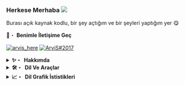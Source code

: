 ### Herkese Merhaba <a href="https://www.gautamkrishnar.com/"><img src="https://media.giphy.com/media/hvRJCLFzcasrR4ia7z/giphy.gif" width="25px"></a>
Burası açık kaynak kodlu, bir şey açtığım ve bir şeyleri yaptığım yer :yum:

🔗・&nbsp;**Benimle İletişime Geç**
<p align="left">
<a href="https://instagram.com/arvis_here" target="blank"><img align="center" src="https://raw.githubusercontent.com/rahuldkjain/github-profile-readme-generator/master/src/images/icons/Social/instagram.svg" alt="arvis_here" height="30" width="40" /></a>
<a href="https://discord.gg/tasarimhocam" target="blank"><img align="center" src="https://raw.githubusercontent.com/rahuldkjain/github-profile-readme-generator/master/src/images/icons/Social/discord.svg" alt="ArviS#2017" height="30" width="40" /></a>
  
<details>
  
  <summary><b>✨・&nbsp;&nbsp;Hakkımda</b></summary>
  <br/>

2 yılı aşkın süredir JavaScript kullanan bir geliştiriciyim
  
  📊・&nbsp;**Profil Görüntülenmesi**
  <p align="left"
  <img src="https://komarev.com/ghpvc/?username=ArviSlayer&color=dc143c&label=Visitors&color=6182e1" alt="ArviS"/>

[⏩・&nbsp; Projelerime Göz At](https://github.com/ArviSlayer?tab=repositories&q=&type=source&language=&sort=stargazers) 

```
────────────────────────────────────────────────────────────────────────────
─██████████████─████████████████───██████──██████─██████████─██████████████─
─██░░░░░░░░░░██─██░░░░░░░░░░░░██───██░░██──██░░██─██░░░░░░██─██░░░░░░░░░░██─
─██░░██████░░██─██░░████████░░██───██░░██──██░░██─████░░████─██░░██████████─
─██░░██──██░░██─██░░██────██░░██───██░░██──██░░██───██░░██───██░░██─────────
─██░░██████░░██─██░░████████░░██───██░░██──██░░██───██░░██───██░░██████████─
─██░░░░░░░░░░██─██░░░░░░░░░░░░██───██░░██──██░░██───██░░██───██░░░░░░░░░░██─
─██░░██████░░██─██░░██████░░████───██░░██──██░░██───██░░██───██████████░░██─
─██░░██──██░░██─██░░██──██░░██─────██░░░░██░░░░██───██░░██───────────██░░██─
─██░░██──██░░██─██░░██──██░░██████─████░░░░░░████─████░░████─██████████░░██─
─██░░██──██░░██─██░░██──██░░░░░░██───████░░████───██░░░░░░██─██░░░░░░░░░░██─
─██████──██████─██████──██████████─────██████─────██████████─██████████████─
────────────────────────────────────────────────────────────────────────────
    
```
    
</details>

<details>
  <summary><b>🛠️・&nbsp;&nbsp;Dil&nbsp;Ve&nbsp;Araçlar</b></summary>
  <br/>
  <a href="https://developer.mozilla.org/en-US/docs/Web/JavaScript" target="_blank"> <img src="https://raw.githubusercontent.com/devicons/devicon/master/icons/javascript/javascript-original.svg" alt="javascript" width="40" height="40"/> <a href="https://nodejs.org" target="_blank"> <img src="https://raw.githubusercontent.com/devicons/devicon/master/icons/nodejs/nodejs-original.svg" alt="nodejs" width="40" height="40"/> <a href="https://mongoosejs.com/docs/api.html" target="_blank"> <img src="https://raw.githubusercontent.com/devicons/devicon/master/icons/mongodb/mongodb-original.svg" alt="mongodb" width="40" height="40"/> </a>

 </details>   
    
<details>
  <summary><b>📈・&nbsp;&nbsp;Dil&nbsp;Grafik İstistikleri</b></summary>
  <br/>
  <a href='https://profile.codersrank.io/user/arvislayer/'>
  <img src='https://cr-skills-chart-widget.azurewebsites.net/api/api?username=arvislayer&padding=30&skills=angular,batchfile,c,C%23,coffeescript,dart,go,html,json,java,javascript,less,mysql,php,pandas,perl,python,reactjs,scss,shell,svelte,swift,typescript,vue'>


  </details>
